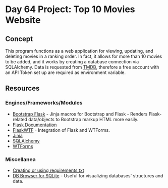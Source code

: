 # Day 64 Project: Top 10 Movies Website

## Concept

This program functions as a web application for viewing, updating, and deleting movies in a ranking order. In fact,
it allows for more than 10 movies to be added, and it works by creating a database connection via SQLAlchemy. Data
is requested from [TMDB](https://www.themoviedb.org/?language=en), therefore a free account with an API Token set up
are required as environment variable.

## Resources

### Engines/Frameworks/Modules

- [Bootstrap Flask](https://bootstrap-flask.readthedocs.io/en/stable/) - Jinja macros for Bootstrap and Flask - Renders Flask-related data/objects to Bootstrap markup HTML more easily.
- [Flask Documentation](https://flask.palletsprojects.com/en/3.0.x/)
- [FlaskWTF](https://flask-wtf.readthedocs.io/en/1.0.x/) - Integration of Flask and WTForms.
- [Jinja](https://jinja.palletsprojects.com/en/2.11.x/)
- [SQLAlchemy](https://www.sqlalchemy.org/)
- [WTForms](https://wtforms.readthedocs.io/en/3.0.x/)

### Miscellanea

- [Creating or using requirements.txt](https://docs.google.com/document/d/e/2PACX-1vRIW_TuZ6z0ASjAoxgJgmzjGYLCDx019tKvphaTwK_Za7fnMKywUuXI0-s5wr0nQI_gprm6J6y7L9rL/pub)
- [DB Browser for SQLite](https://sqlitebrowser.org/) - Useful for visualizing databases' structures and data.